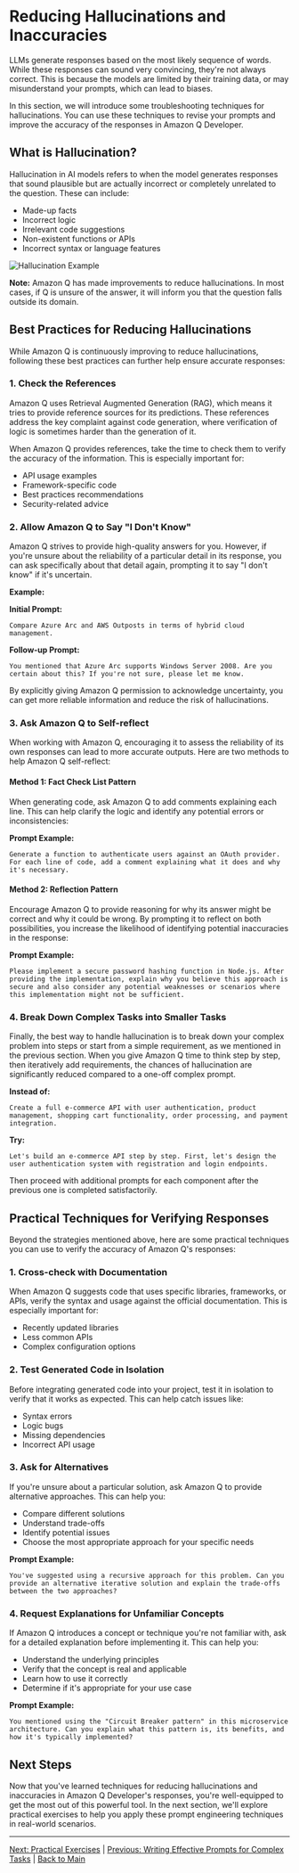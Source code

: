 # Reducing Hallucinations and Inaccuracies

LLMs generate responses based on the most likely sequence of words. While these responses can sound very convincing, they're not always correct. This is because the models are limited by their training data, or may misunderstand your prompts, which can lead to biases.

In this section, we will introduce some troubleshooting techniques for hallucinations. You can use these techniques to revise your prompts and improve the accuracy of the responses in Amazon Q Developer.

## What is Hallucination?

Hallucination in AI models refers to when the model generates responses that sound plausible but are actually incorrect or completely unrelated to the question. These can include:
- Made-up facts
- Incorrect logic
- Irrelevant code suggestions
- Non-existent functions or APIs
- Incorrect syntax or language features

![Hallucination Example](image-1.png)

**Note:** Amazon Q has made improvements to reduce hallucinations. In most cases, if Q is unsure of the answer, it will inform you that the question falls outside its domain.

## Best Practices for Reducing Hallucinations

While Amazon Q is continuously improving to reduce hallucinations, following these best practices can further help ensure accurate responses:

### 1. Check the References

Amazon Q uses Retrieval Augmented Generation (RAG), which means it tries to provide reference sources for its predictions. These references address the key complaint against code generation, where verification of logic is sometimes harder than the generation of it.

When Amazon Q provides references, take the time to check them to verify the accuracy of the information. This is especially important for:
- API usage examples
- Framework-specific code
- Best practices recommendations
- Security-related advice

### 2. Allow Amazon Q to Say "I Don't Know"

Amazon Q strives to provide high-quality answers for you. However, if you're unsure about the reliability of a particular detail in its response, you can ask specifically about that detail again, prompting it to say "I don't know" if it's uncertain.

**Example:**

**Initial Prompt:**
```
Compare Azure Arc and AWS Outposts in terms of hybrid cloud management.
```

**Follow-up Prompt:**
```
You mentioned that Azure Arc supports Windows Server 2008. Are you certain about this? If you're not sure, please let me know.
```

By explicitly giving Amazon Q permission to acknowledge uncertainty, you can get more reliable information and reduce the risk of hallucinations.

### 3. Ask Amazon Q to Self-reflect

When working with Amazon Q, encouraging it to assess the reliability of its own responses can lead to more accurate outputs. Here are two methods to help Amazon Q self-reflect:

#### Method 1: Fact Check List Pattern

When generating code, ask Amazon Q to add comments explaining each line. This can help clarify the logic and identify any potential errors or inconsistencies:

**Prompt Example:**
```
Generate a function to authenticate users against an OAuth provider. For each line of code, add a comment explaining what it does and why it's necessary.
```

#### Method 2: Reflection Pattern

Encourage Amazon Q to provide reasoning for why its answer might be correct and why it could be wrong. By prompting it to reflect on both possibilities, you increase the likelihood of identifying potential inaccuracies in the response:

**Prompt Example:**
```
Please implement a secure password hashing function in Node.js. After providing the implementation, explain why you believe this approach is secure and also consider any potential weaknesses or scenarios where this implementation might not be sufficient.
```

### 4. Break Down Complex Tasks into Smaller Tasks

Finally, the best way to handle hallucination is to break down your complex problem into steps or start from a simple requirement, as we mentioned in the previous section. When you give Amazon Q time to think step by step, then iteratively add requirements, the chances of hallucination are significantly reduced compared to a one-off complex prompt.

**Instead of:**
```
Create a full e-commerce API with user authentication, product management, shopping cart functionality, order processing, and payment integration.
```

**Try:**
```
Let's build an e-commerce API step by step. First, let's design the user authentication system with registration and login endpoints.
```

Then proceed with additional prompts for each component after the previous one is completed satisfactorily.

## Practical Techniques for Verifying Responses

Beyond the strategies mentioned above, here are some practical techniques you can use to verify the accuracy of Amazon Q's responses:

### 1. Cross-check with Documentation

When Amazon Q suggests code that uses specific libraries, frameworks, or APIs, verify the syntax and usage against the official documentation. This is especially important for:
- Recently updated libraries
- Less common APIs
- Complex configuration options

### 2. Test Generated Code in Isolation

Before integrating generated code into your project, test it in isolation to verify that it works as expected. This can help catch issues like:
- Syntax errors
- Logic bugs
- Missing dependencies
- Incorrect API usage

### 3. Ask for Alternatives

If you're unsure about a particular solution, ask Amazon Q to provide alternative approaches. This can help you:
- Compare different solutions
- Understand trade-offs
- Identify potential issues
- Choose the most appropriate approach for your specific needs

**Prompt Example:**
```
You've suggested using a recursive approach for this problem. Can you provide an alternative iterative solution and explain the trade-offs between the two approaches?
```

### 4. Request Explanations for Unfamiliar Concepts

If Amazon Q introduces a concept or technique you're not familiar with, ask for a detailed explanation before implementing it. This can help you:
- Understand the underlying principles
- Verify that the concept is real and applicable
- Learn how to use it correctly
- Determine if it's appropriate for your use case

**Prompt Example:**
```
You mentioned using the "Circuit Breaker pattern" in this microservice architecture. Can you explain what this pattern is, its benefits, and how it's typically implemented?
```

## Next Steps

Now that you've learned techniques for reducing hallucinations and inaccuracies in Amazon Q Developer's responses, you're well-equipped to get the most out of this powerful tool. In the next section, we'll explore practical exercises to help you apply these prompt engineering techniques in real-world scenarios.

---

[Next: Practical Exercises](./06-practical-exercises.md) | [Previous: Writing Effective Prompts for Complex Tasks](./04-complex-tasks.md) | [Back to Main](../README.md)
